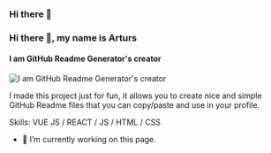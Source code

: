 ### Hi there 👋
### Hi there 👋, my name is Arturs
#### I am GitHub Readme Generator's creator
![I am GitHub Readme Generator's creator](htthttps://clipchamp.com/watch/RzW8rNGABb4ps://arturssmirnovs.github.io/github-profile-readme-generator/images/banner.png)

I made this project just for fun, it allows you to create nice and simple GitHub Readme files that you can copy/paste and use in your profile.

Skills: VUE JS / REACT / JS / HTML / CSS

- 🔭 I’m currently working on this page. 




